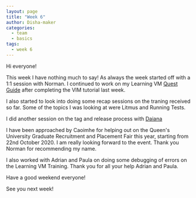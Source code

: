 ```yaml
---
layout: page
title: "Week 6"
author: Disha-maker
categories:
  - team
  - basics
tags:
  - week 6
---
```


Hi everyone!

This week I have nothing much to say!
As always the week started off with a 1:1 session with Norman.
I continued to work on my Learning VM [Quest Guide](https://github.com/puppetlabs/puppet-quest-guide) after completing the VIM tutorial last week.

I also started to look into doing some recap sessions on the traning received so far. Some of the topics I was looking at were Litmus and Running Tests.

I did another session on the tag and release process with [Daiana](https://github.com/daianamezdrea)

I have been approached by Caoimhe for helping out on the Queen's University Graduate Recruitment and Placement Fair this year, starting from 22nd October 2020.
I am really looking forward to the event.
Thank you Norman for recommending my name.

I also worked with Adrian and Paula on doing some debugging of errors on the Learning VM Training.
Thank you for all your help Adrian and Paula.

Have a good weekend everyone!

See you next week!